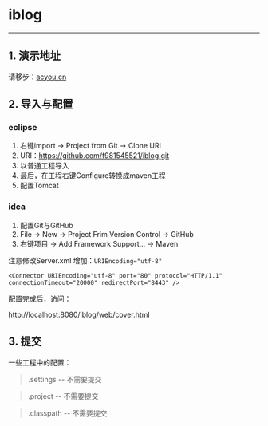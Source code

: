 # iblog

-------

##  1. 演示地址

请移步：[acyou.cn](http://acyou.cn)

## 2. 导入与配置

###  eclipse

1. 右键import -> Project from Git -> Clone URI
2. URI：https://github.com/f981545521/iblog.git
3. 以普通工程导入
4. 最后，在工程右键Configure转换成maven工程
5. 配置Tomcat

###  idea

1. 配置Git与GitHub
2. File -> New -> Project Frim Version Control -> GitHub
3. 右键项目 -> Add Framework Support... -> Maven

注意修改Server.xml 增加：`URIEncoding="utf-8"`

``` 
<Connector URIEncoding="utf-8" port="80" protocol="HTTP/1.1" connectionTimeout="20000" redirectPort="8443" />
```
配置完成后，访问：

http://localhost:8080/iblog/web/cover.html

## 3. 提交

一些工程中的配置：

> .settings	-- 不需要提交

> .project	-- 不需要提交

> .classpath	-- 不需要提交
